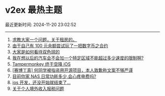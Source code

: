 # v2ex 最热主题

最近更新时间: 2024-11-20 23:02:52

--- 
1. [求教大家一个问题，关于租房的。](https://www.v2ex.com/t/1091020) 
2. [由于自己有 100 元余额尝试玩了一把数字币之合约](https://www.v2ex.com/t/1091029) 
3. [大家是如何看待双色球的](https://www.v2ex.com/t/1091031) 
4. [我在想以后的汽车会不会加一个特定区域不能超过多少速度的限制啊?](https://www.v2ex.com/t/1091033) 
5. [Tampermonkey 终于空降 iOS](https://www.v2ex.com/t/1091009) 
6. [[赛博丁真] 何同学被指盗用开源项目，本人致歉称文案不够严谨](https://www.v2ex.com/t/1091057) 
7. [目前你家 NAS 日常功耗多少,会心疼电费吗?](https://www.v2ex.com/t/1091114) 
8. [ios 开发，还没开始就结束了...](https://www.v2ex.com/t/1091121) 
9. [关于个人境外收入报税问题](https://www.v2ex.com/t/1091157) 
